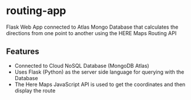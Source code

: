# routing-app
Flask Web App connected to Atlas Mongo Database that calculates the directions from one point to another using the HERE Maps Routing API 


## Features 
- Connected to Cloud NoSQL Database (MongoDB Atlas)
- Uses Flask (Python) as the server side language for querying with the Database
- The Here Maps JavaScript API is used to get the coordinates and then display the route 
